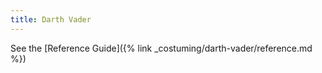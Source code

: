```yaml
---
title: Darth Vader
---
```


See the [Reference Guide]({% link _costuming/darth-vader/reference.md %})
